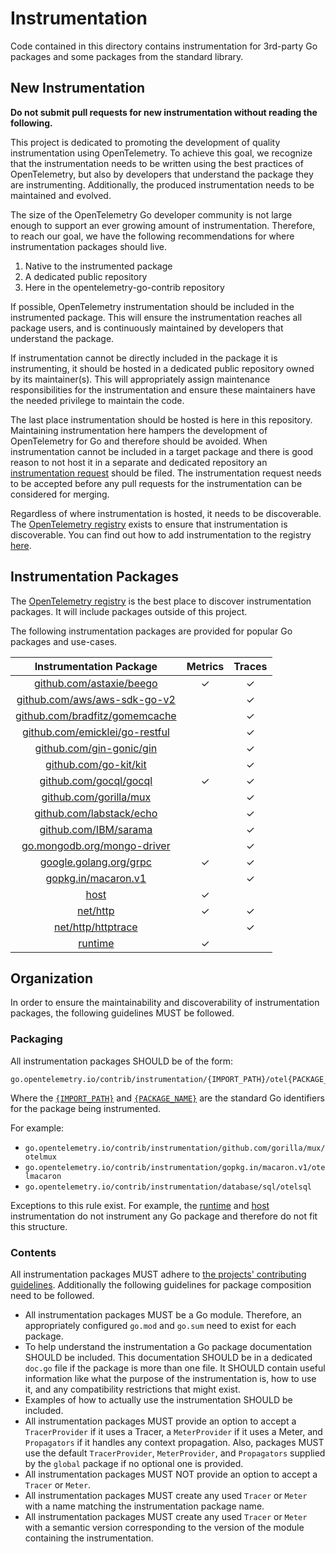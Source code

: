 # Instrumentation

Code contained in this directory contains instrumentation for 3rd-party Go packages and some packages from the standard library.

## New Instrumentation

**Do not submit pull requests for new instrumentation without reading the following.**

This project is dedicated to promoting the development of quality instrumentation using OpenTelemetry.
To achieve this goal, we recognize that the instrumentation needs to be written using the best practices of OpenTelemetry, but also by developers that understand the package they are instrumenting.
Additionally, the produced instrumentation needs to be maintained and evolved.

The size of the OpenTelemetry Go developer community is not large enough to support an ever growing amount of instrumentation.
Therefore, to reach our goal, we have the following recommendations for where instrumentation packages should live.

1. Native to the instrumented package
2. A dedicated public repository
3. Here in the opentelemetry-go-contrib repository

If possible, OpenTelemetry instrumentation should be included in the instrumented package.
This will ensure the instrumentation reaches all package users, and is continuously maintained by developers that understand the package.

If instrumentation cannot be directly included in the package it is instrumenting, it should be hosted in a dedicated public repository owned by its maintainer(s).
This will appropriately assign maintenance responsibilities for the instrumentation and ensure these maintainers have the needed privilege to maintain the code.

The last place instrumentation should be hosted is here in this repository.
Maintaining instrumentation here hampers the development of OpenTelemetry for Go and therefore should be avoided.
When instrumentation cannot be included in a target package and there is good reason to not host it in a separate and dedicated repository an [instrumentation request](https://github.com/open-telemetry/opentelemetry-go-contrib/issues/new/choose) should be filed.
The instrumentation request needs to be accepted before any pull requests for the instrumentation can be considered for merging.

Regardless of where instrumentation is hosted, it needs to be discoverable.
The [OpenTelemetry registry](https://opentelemetry.io/registry/)
exists to ensure that instrumentation is discoverable.
You can find out how to add instrumentation to the registry [here](https://github.com/open-telemetry/opentelemetry.io#adding-a-project-to-the-opentelemetry-registry).

## Instrumentation Packages

The [OpenTelemetry registry](https://opentelemetry.io/registry/) is the best place to discover instrumentation packages.
It will include packages outside of this project.

The following instrumentation packages are provided for popular Go packages and use-cases.

|                                 Instrumentation Package                                  | Metrics | Traces |
|:----------------------------------------------------------------------------------------:|:-------:|:------:|
|             [github.com/astaxie/beego](./github.com/astaxie/beego/otelbeego)             |    ✓    |   ✓    |
|          [github.com/aws/aws-sdk-go-v2](./github.com/aws/aws-sdk-go-v2/otelaws)          |         |   ✓    |
| [github.com/bradfitz/gomemcache](./github.com/bradfitz/gomemcache/memcache/otelmemcache) |         |   ✓    |
|      [github.com/emicklei/go-restful](./github.com/emicklei/go-restful/otelrestful)      |         |   ✓    |
|              [github.com/gin-gonic/gin](./github.com/gin-gonic/gin/otelgin)              |         |   ✓    |
|                 [github.com/go-kit/kit](./github.com/go-kit/kit/otelkit)                 |         |   ✓    |
|               [github.com/gocql/gocql](./github.com/gocql/gocql/otelgocql)               |    ✓    |   ✓    |
|                [github.com/gorilla/mux](./github.com/gorilla/mux/otelmux)                |         |   ✓    |
|             [github.com/labstack/echo](./github.com/labstack/echo/otelecho)              |         |   ✓    |
|             [github.com/IBM/sarama](./github.com/Shopify/sarama/otelsarama)              |         |   ✓    |
|       [go.mongodb.org/mongo-driver](./go.mongodb.org/mongo-driver/mongo/otelmongo)       |         |   ✓    |
|               [google.golang.org/grpc](./google.golang.org/grpc/otelgrpc)                |    ✓    |   ✓    |
|                 [gopkg.in/macaron.v1](./gopkg.in/macaron.v1/otelmacaron)                 |         |   ✓    |
|                                      [host](./host)                                      |    ✓    |        |
|                             [net/http](./net/http/otelhttp)                              |    ✓    |   ✓    |
|                 [net/http/httptrace](./net/http/httptrace/otelhttptrace)                 |         |   ✓    |
|                                   [runtime](./runtime)                                   |    ✓    |        |


## Organization

In order to ensure the maintainability and discoverability of instrumentation packages, the following guidelines MUST be followed.

### Packaging

All instrumentation packages SHOULD be of the form:

```
go.opentelemetry.io/contrib/instrumentation/{IMPORT_PATH}/otel{PACKAGE_NAME}
```

Where the [`{IMPORT_PATH}`](https://golang.org/ref/spec#ImportPath) and [`{PACKAGE_NAME}`](https://golang.org/ref/spec#PackageName) are the standard Go identifiers for the package being instrumented.

For example:

- `go.opentelemetry.io/contrib/instrumentation/github.com/gorilla/mux/otelmux`
- `go.opentelemetry.io/contrib/instrumentation/gopkg.in/macaron.v1/otelmacaron`
- `go.opentelemetry.io/contrib/instrumentation/database/sql/otelsql`

Exceptions to this rule exist.
For example, the [runtime](./runtime) and [host](./host) instrumentation do not instrument any Go package and therefore do not fit this structure.

### Contents

All instrumentation packages MUST adhere to [the projects' contributing guidelines](../CONTRIBUTING.md).
Additionally the following guidelines for package composition need to be followed.

- All instrumentation packages MUST be a Go module.
   Therefore, an appropriately configured `go.mod` and `go.sum` need to exist for each package.
- To help understand the instrumentation a Go package documentation SHOULD be included.
   This documentation SHOULD be in a dedicated `doc.go` file if the package is more than one file.
   It SHOULD contain useful information like what the purpose of the instrumentation is, how to use it, and any compatibility restrictions that might exist. 
- Examples of how to actually use the instrumentation SHOULD be included.
- All instrumentation packages MUST provide an option to accept a `TracerProvider` if it uses a Tracer, a `MeterProvider` if it uses a Meter, and `Propagators` if it handles any context propagation.
  Also, packages MUST use the default `TracerProvider`, `MeterProvider`, and `Propagators` supplied by the `global` package if no optional one is provided.
- All instrumentation packages MUST NOT provide an option to accept a `Tracer` or `Meter`.
- All instrumentation packages MUST create any used `Tracer` or `Meter` with a name matching the instrumentation package name.
- All instrumentation packages MUST create any used `Tracer` or `Meter` with a semantic version corresponding to the version of the module containing the instrumentation.
